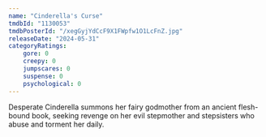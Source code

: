 ```yaml
---
name: "Cinderella's Curse"
tmdbId: "1130053"
tmdbPosterId: "/xegGyjYdCcF9X1FWpfw1O1LcFnZ.jpg"
releaseDate: "2024-05-31"
categoryRatings:
    gore: 0
    creepy: 0
    jumpscares: 0
    suspense: 0
    psychological: 0
---
```

Desperate Cinderella summons her fairy godmother from an ancient flesh-bound book, seeking revenge on her evil stepmother and stepsisters who abuse and torment her daily.
